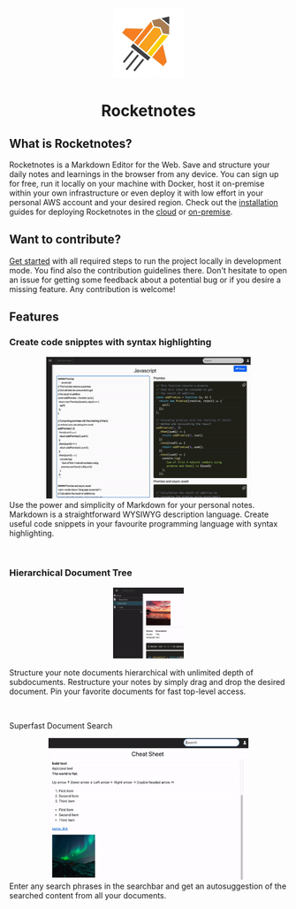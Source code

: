 <div align="center">
  <a href="https://www.takeniftynotes.net/">
    <img src="landing-page/src/assets/128x128.png" height="128">
  </a>
  <h1>Rocketnotes</h1>
</div>

## What is Rocketnotes?
Rocketnotes is a Markdown Editor for the Web.
Save and structure your daily notes and learnings in the browser from any device. 
You can sign up for free, run it locally on your machine with Docker, host it on-premise within your own infrastructure or even deploy it with low effort in your personal AWS account and your desired region.
Check out the [installation](INSTALLATION.md#installation) guides for deploying Rocketnotes in the [cloud](INSTALLATION.md#cloud-hosting) or [on-premise](INSTALLATION.md#on-premise-hosting).

## Want to contribute?
[Get started](CONTRIBUTING.md#getting-started) with all required steps to run the project locally in development mode.
You find also the contribution guidelines there.
Don't hesitate to open an issue for getting some feedback about a potential bug or if you desire a missing feature. 
Any contribution is welcome!

## Features

### Create code snipptes with syntax highlighting
<div align="center">
  <img src="landing-page/src/assets/code_editor.gif" height="256">
</div>
Use the power and simplicity of Markdown for your personal notes. Markdown is a straightforward WYSIWYG description language. Create useful code snippets in your favourite programming language with syntax highlighting.

&nbsp;

### Hierarchical Document Tree
<div align="center">
  <img src="landing-page/src/assets/tree.gif" height="128">
</div>

Structure your note documents hierarchical with unlimited depth of subdocuments. Restructure your notes by simply drag and drop the desired document. Pin your favorite documents for fast top-level access.

&nbsp;

Superfast Document Search
<div align="center">
  <img src="landing-page/src/assets/searchbar.gif" height="256">
</div>
Enter any search phrases in the searchbar and get an autosuggestion of the searched content from all your documents.